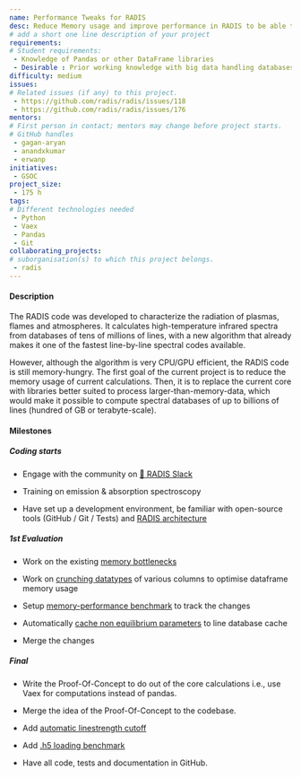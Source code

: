 ```yaml
---
name: Performance Tweaks for RADIS
desc: Reduce Memory usage and improve performance in RADIS to be able to compute terabyte-scale databases
# add a short one line description of your project
requirements:
# Student requirements:
 - Knowledge of Pandas or other DataFrame libraries
 - Desirable : Prior working knowledge with big data handling databases like Vaex 
difficulty: medium
issues:
# Related issues (if any) to this project.
 - https://github.com/radis/radis/issues/118
 - https://github.com/radis/radis/issues/176
mentors:
# First person in contact; mentors may change before project starts.
# GitHub handles
 - gagan-aryan
 - anandxkumar
 - erwanp
initiatives:
 - GSOC
project_size:
 - 175 h
tags:
# Different technologies needed
 - Python
 - Vaex
 - Pandas
 - Git
collaborating_projects:
# suborganisation(s) to which this project belongs.
 - radis
---
```



#### Description

The RADIS code was developed to characterize the radiation of plasmas, flames and atmospheres. It calculates high-temperature infrared spectra from databases of tens of millions of lines, with a new algorithm that already makes it one of the fastest line-by-line spectral codes available. 

However, although the algorithm is very CPU/GPU efficient, the RADIS code is still memory-hungry. The first goal of the current project is to reduce the memory usage of current calculations. Then, it is to replace the current core with libraries better suited to process larger-than-memory-data, which would make it possible to compute spectral databases of up to billions of lines (hundred of GB or terabyte-scale). 


#### Milestones

##### Coding starts

* Engage with the community on [💬 RADIS Slack](https://github.com/radis/slack-invite)

* Training on emission & absorption spectroscopy

* Have set up a development environment, be familiar with open-source tools (GitHub / Git / Tests) and [RADIS architecture](https://radis.readthedocs.io/en/latest/dev/developer.html#architecture)

##### 1st Evaluation

* Work on the existing [memory bottlenecks](https://github.com/radis/radis/issues/118) 

* Work on [crunching datatypes](https://github.com/radis/radis-benchmark/pull/11) of various columns to optimise dataframe memory usage

* Setup [memory-performance benchmark](https://github.com/radis/radis-benchmark/tree/master/manual_benchmarks) to track the changes

* Automatically [cache non equilibrium parameters](https://github.com/radis/radis/issues/176) to line database cache

* Merge the changes


##### Final

* Write the Proof-Of-Concept to do out of the core calculations i.e., use Vaex for computations instead of pandas. 

* Merge the idea of the Proof-Of-Concept to the codebase. 

* Add [automatic linestrength cutoff](https://github.com/radis/radis/issues/268)

* Add [.h5 loading benchmark](https://github.com/radis/radis-benchmark/issues/4)

* Have all code, tests and documentation in GitHub.
